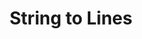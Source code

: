 ---
title: String to Lines
tags: C#
links:
- ["StackOverflow: Easiest way to split a string on newlines in .NET?", https://stackoverflow.com/questions/1547476/easiest-way-to-split-a-string-on-newlines-in-net]
- ["StackOverflow: How to know which iteration is the last line at foreach File.ReadLines",https://stackoverflow.com/questions/28931586/how-to-know-which-iteration-is-the-last-line-at-foreach-file-readlines]
- ["StackOverflow: How to get first N elements of a list in C#?",https://stackoverflow.com/questions/319973/how-to-get-first-n-elements-of-a-list-in-c]
---